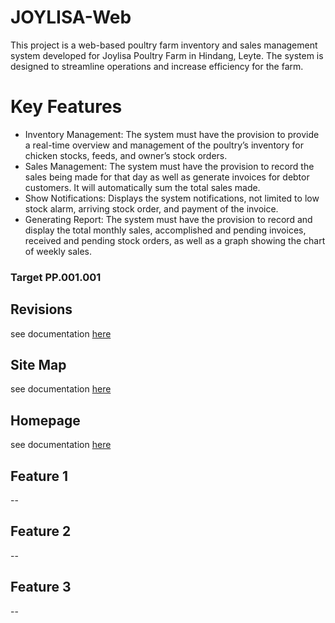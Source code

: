 # JOYLISA-Web
This project is a web-based poultry farm inventory and sales management system developed for Joylisa Poultry Farm in Hindang, Leyte. The system is designed to streamline operations and increase efficiency for the farm.

# Key Features
* Inventory Management: The system must have the provision to provide a real-time overview and management of the poultry’s inventory for chicken stocks, feeds, and owner’s stock orders.
* Sales Management: The system must have the provision to record the sales being made for that day as well as generate invoices for debtor customers. It will automatically sum the total sales made. 
* Show Notifications: Displays the system notifications, not limited to low stock alarm, arriving stock order, and payment of the invoice.
* Generating Report: The system must have the provision to record and display the total monthly sales, accomplished and pending invoices, received and pending stock orders, as well as a graph showing the chart of weekly sales.

### Target PP.001.001

## Revisions
see documentation [here](Revision/README.md)
## Site Map
see documentation [here](page1/README.md)
## Homepage
see documentation [here](page1/README.md)
## Feature 1
--
## Feature 2
--
## Feature 3
--




